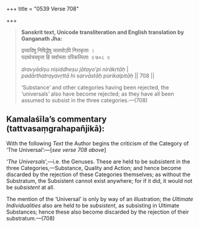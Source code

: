 +++
title = "0539 Verse 708"

+++
> **Sanskrit text, Unicode transliteration and English translation by Ganganath Jha:** 
>
> द्रव्यादिषु निषिद्धेषु जातयोऽपि निराकृताः ।  
> पदार्थत्रयवृत्ता हि सर्वास्ताः परिकल्पिताः ॥ ७०८ ॥ 
>
> *dravyādiṣu niṣiddheṣu jātayo'pi nirākṛtāḥ* \|  
> *padārthatrayavṛttā hi sarvāstāḥ parikalpitāḥ* \|\| 708 \|\| 
>
> ‘Substance’ and other categories having been rejected, the ‘universals’ also have become rejected; as they have all been assumed to subsist in the three categories.—(708)



## Kamalaśīla’s commentary (tattvasaṃgrahapañjikā):

With the following *Text* the Author begins the criticism of the Category of ‘The Universal’:—[*see verse 708 above*]

‘*The Universals*’,—i.e. the Genuses. These are held to be subsistent in the three Categories,—Substance, Quality and Action; and hence become discarded by the rejection of these Categories themselves; as without the Substratum, the Subsistent cannot exist anywhere; for if it did, it would not be *subsistent* at all.

The mention of the ‘Universal’ is only by way of an illustration; the *Ultimate Individualities* also are held to be *subsistent*, as subsisting in Ultimate Substances; hence these also become discarded by the rejection of their substratum.—(708)


